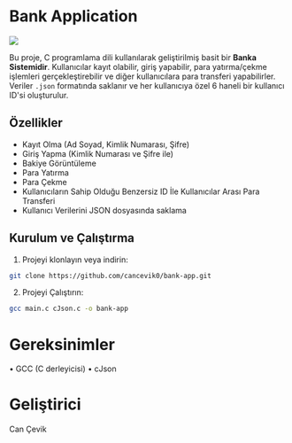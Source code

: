 # Bank Application

![](https://i.ibb.co/q3MMqg71/bank.jpg)

Bu proje, C programlama dili kullanılarak geliştirilmiş basit bir **Banka Sistemidir**. Kullanıcılar kayıt olabilir, giriş yapabilir, para yatırma/çekme işlemleri gerçekleştirebilir ve diğer kullanıcılara para transferi yapabilirler. 
Veriler `.json` formatında saklanır ve her kullanıcıya özel 6 haneli bir kullanıcı ID'si oluşturulur.

## Özellikler

- Kayıt Olma (Ad Soyad, Kimlik Numarası, Şifre)
- Giriş Yapma (Kimlik Numarası ve Şifre ile)
- Bakiye Görüntüleme
- Para Yatırma
- Para Çekme
- Kullanıcıların Sahip Olduğu Benzersiz ID İle Kullanıcılar Arası Para Transferi
- Kullanıcı Verilerini JSON dosyasında saklama

## Kurulum ve Çalıştırma

1. Projeyi klonlayın veya indirin:
```bash
git clone https://github.com/cancevik0/bank-app.git
```
2. Projeyi Çalıştırın:
```bash
gcc main.c cJson.c -o bank-app
```

# Gereksinimler

• GCC (C derleyicisi)
• cJson

# Geliştirici

Can Çevik
